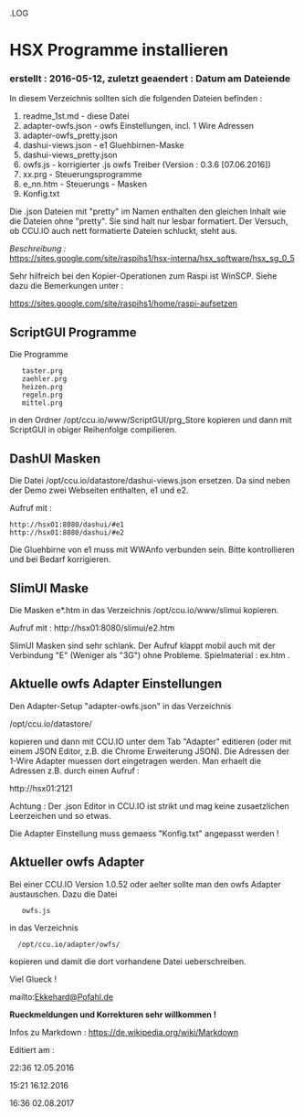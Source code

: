 .LOG


#      HSX Programme installieren   
### erstellt : 2016-05-12, zuletzt geaendert : Datum am Dateiende
	
In diesem Verzeichnis sollten sich die folgenden Dateien befinden :

1. readme_1st.md - diese Datei  
1. adapter-owfs.json - owfs Einstellungen, incl. 1 Wire Adressen  
1. adapter-owfs_pretty.json  
1. dashui-views.json         - e1 Gluehbirnen-Maske  
1. dashui-views_pretty.json  
1. owfs.js - korrigierter .js owfs Treiber  (Version : 0.3.6 [07.06.2016])
1. xx.prg                     - Steuerungsprogramme  
1. e_nn.htm                    - Steuerungs - Masken
1. Konfig.txt

Die .json Dateien mit "pretty" im Namen enthalten den gleichen Inhalt wie die 
Dateien ohne "pretty". Sie sind halt nur lesbar formatiert. 
Der Versuch, ob CCU.IO auch nett formatierte Dateien schluckt, steht aus.

*Beschreibung :*  
   https://sites.google.com/site/raspihs1/hsx-interna/hsx_software/hsx_sg_0_5

Sehr hilfreich bei den Kopier-Operationen zum Raspi ist WinSCP. 
Siehe dazu die Bemerkungen unter :

   https://sites.google.com/site/raspihs1/home/raspi-aufsetzen

	  
ScriptGUI Programme
-------------------
Die Programme 

       taster.prg  
       zaehler.prg  
	   heizen.prg  
	   regeln.prg  
	   mittel.prg  
       
in den Ordner /opt/ccu.io/www/ScriptGUI/prg_Store kopieren 
und dann mit ScriptGUI in obiger Reihenfolge compilieren.


DashUI Masken
-------------

Die Datei /opt/ccu.io/datastore/dashui-views.json ersetzen. Da sind 
neben der Demo zwei Webseiten enthalten, e1 und e2.

Aufruf mit :

    http://hsx01:8080/dashui/#e1
    http://hsx01:8080/dashui/#e2

Die Gluehbirne von e1 muss mit WWAnfo verbunden sein. 
Bitte kontrollieren und bei Bedarf korrigieren.
 
	
SlimUI Maske
------------
Die Masken e*.htm in das Verzeichnis /opt/ccu.io/www/slimui kopieren.

Aufruf mit : http://hsx01:8080/slimui/e2.htm

SlimUI Masken sind sehr schlank. Der Aufruf klappt mobil auch mit der 
Verbindung "E" (Weniger als "3G") ohne Probleme.
Spielmaterial : ex.htm	.
	

Aktuelle owfs Adapter Einstellungen
-----------------------------------

Den Adapter-Setup "adapter-owfs.json" in das Verzeichnis 

   /opt/ccu.io/datastore/ 

kopieren und dann mit CCU.IO unter dem Tab "Adapter" editieren (oder 
mit einem JSON Editor, z.B. die Chrome Erweiterung JSON). Die Adressen
der 1-Wire Adapter muessen dort eingetragen werden. Man erhaelt die
Adressen z.B. durch einen Aufruf :

   http://hsx01:2121 

Achtung : Der .json Editor in CCU.IO ist strikt und mag keine zusaetzlichen 
Leerzeichen und so etwas.

Die Adapter Einstellung muss gemaess "Konfig.txt" angepasst werden ! 
   
   
Aktueller owfs Adapter
----------------------

Bei einer CCU.IO Version 1.0.52 oder aelter sollte man den owfs Adapter austauschen. 
Dazu die Datei

       owfs.js
	   
in das Verzeichnis

      /opt/ccu.io/adapter/owfs/

kopieren und damit die dort vorhandene Datei ueberschreiben.


Viel Glueck !

mailto:Ekkehard@Pofahl.de 

**Rueckmeldungen und Korrekturen sehr willkommen !**

Infos zu Markdown : https://de.wikipedia.org/wiki/Markdown

Editiert am :

22:36 12.05.2016

15:21 16.12.2016

16:36 02.08.2017
